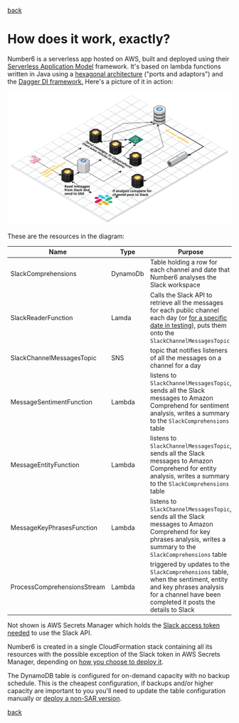 [back](./)

# How does it work, exactly?

Number6 is a serverless app hosted on AWS, built and deployed using their [Serverless Application Model](https://aws.amazon.com/serverless/sam/) framework. It's based on lambda functions written in Java using a [hexagonal architecture](https://en.wikipedia.org/wiki/Hexagonal_architecture_(software)) ("ports and adaptors") and the [Dagger DI framework.](https://dagger.dev) Here's a picture of it in action:

![Architecture](/assets/images/arch.png)

These are the resources in the diagram:

| Name                        | Type     | Purpose                                                      |
| --------------------------- | -------- | ------------------------------------------------------------ |
| SlackComprehensions         | DynamoDb | Table holding a row for each channel and date that Number6 analyses the Slack workspace |
| SlackReaderFunction         | Lamda    | Calls the Slack API to retrieve all the messages for each public channel each day (or [for a specific date in testing](./how_do_i_test_it.md)), puts them onto the `SlackChannelMessagesTopic` |
| SlackChannelMessagesTopic   | SNS      | topic that notifies listeners of all the messages on a channel for a day |
| MessageSentimentFunction    | Lambda   | listens to `SlackChannelMessagesTopic`, sends all the Slack messages to Amazon Comprehend for sentiment analysis, writes a summary to the `SlackComprehensions` table |
| MessageEntityFunction       | Lambda   | listens to `SlackChannelMessagesTopic`, sends all the Slack messages to Amazon Comprehend for entity analysis, writes a summary to the `SlackComprehensions` table |
| MessageKeyPhrasesFunction   | Lambda   | listens to `SlackChannelMessagesTopic`, sends all the Slack messages to Amazon Comprehend for key phrases analysis, writes a summary to the `SlackComprehensions` table |
| ProcessComprehensionsStream | Lambda   | triggered by updates to the `SlackComprehensions` table, when the sentiment, entity and key phrases analysis for a channel have been completed it posts the details to Slack |

Not shown is AWS Secrets Manager which holds the [Slack access token needed](./what_do_i_need.md) to use the Slack API.

Number6 is created in a single CloudFormation stack containing all its resources with the possible exception of the Slack token in AWS Secrets Manager, depending on [how you choose to deploy it](./how_do_i_get_it.md).

The DynamoDB table is configured for on-demand capacity with no backup schedule. This is the cheapest configuration, if backups and/or higher capacity are important to you you'll need to update the table configuration manually or [deploy a non-SAR version](how_do_i_get_it.md).  

[back](./)